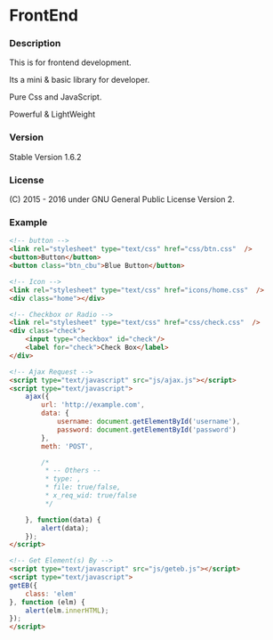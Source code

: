 # FrontEnd

### Description
This is for frontend development.

Its a mini & basic library for developer.

Pure Css and JavaScript. 

Powerful & LightWeight

### Version 
Stable Version 1.6.2

### License
(C) 2015 - 2016
under GNU General Public License Version 2.

### Example
```html
<!-- button -->
<link rel="stylesheet" type="text/css" href="css/btn.css"  />
<button>Button</button>
<button class="btn_cbu">Blue Button</button>

<!-- Icon -->
<link rel="stylesheet" type="text/css" href="icons/home.css"  />
<div class="home"></div>

<!-- Checkbox or Radio -->
<link rel="stylesheet" type="text/css" href="css/check.css"  />
<div class="check">
    <input type="checkbox" id="check"/>
    <label for="check">Check Box</label>
</div>

<!-- Ajax Request -->
<script type="text/javascript" src="js/ajax.js"></script>
<script type="text/javascript">
	ajax({
		url: 'http://example.com',
		data: {
			username: document.getElementById('username'),
			password: document.getElementById('password')
		},
		meth: 'POST',

		/*
		 * -- Others --
		 * type: ,
		 * file: true/false,
		 * x_req_wid: true/false
		 */

	}, function(data) {
		alert(data);
	});
</script>

<!-- Get Element(s) By -->
<script type="text/javascript" src="js/geteb.js"></script>
<script type="text/javascript">
getEB({
    class: 'elem'
}, function (elm) {
    alert(elm.innerHTML);
});
</script>
```